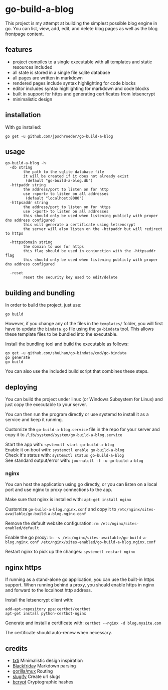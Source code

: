 
# go-build-a-blog

This project is my attempt at building the simplest possible blog engine in go.  You can list, view, add, edit, and delete blog pages as well as the blog frontpage content.

## features

- project compiles to a single executable with all templates and static resources included
- all state is stored in a single file sqlite database
- all pages are written in markdown
- rendered pages include syntax highlighting for code blocks
- editor includes syntax highlighting for markdown and code blocks
- built in support for https and generating certificates from letsencrypt
- minimalistic design

## installation

With go installed:
```shell
go get -u github.com/jpschroeder/go-build-a-blog
```

## usage

```shell
go-build-a-blog -h
  -db string
        the path to the sqlite database file
        it will be created if it does not already exist
         (default "go-build-a-blog.db")
  -httpaddr string
        the address/port to listen on for http
        use :<port> to listen on all addresses
         (default "localhost:8080")
  -httpsaddr string
        the address/port to listen on for https
        use :<port> to listen on all addresses
        this should only be used when listening publicly with proper dns address configured
        this will generate a certificate using letsencrypt
        the server will also listen on the -httpaddr but will redirect to https

  -httpsdomain string
        the domain to use for https
        this flag should be used in conjunction with the -httpsaddr flag
        this should only be used when listening publicly with proper dns address configured

  -reset
        reset the security key used to edit/delete
```

## building and bundling

In order to build the project, just use:
```shell
go build
```

However, if you change any of the files in the `templates/` folder, you will first have to update the `bindata.go` file using the `go-bindata` tool.  This allows these template files to be bundled into the executable.

Install the bundling tool and build the executable as follows:
```shell
go get -u github.com/shuLhan/go-bindata/cmd/go-bindata
go generate
go build
```

You can also use the included build script that combines these steps.

## deploying

You can build the project under linux (or Windows Subsystem for Linux) and just copy the executable to your server.

You can then run the program directly or use systemd to install it as a service and keep it running.

Customize the `go-build-a-blog.service` file in the repo for your server and copy it to `/lib/systemd/system/go-build-a-blog.service`

Start the app with: `systemctl start go-build-a-blog`  
Enable it on boot with: `systemctl enable go-build-a-blog`  
Check it's status with: `systemctl status go-build-a-blog`  
See standard output/error with: `journalctl -f -u go-build-a-blog`

### nginx

You can host the application using go directly, or you can listen on a local port and use nginx to proxy connections to the app.

Make sure that nginx is installed with: `apt-get install nginx`

Customize `go-build-a-blog.nginx.conf` and copy it to `/etc/nginx/sites-available/go-build-a-blog.nginx.conf`

Remove the default website configuration: `rm /etc/nginx/sites-enabled/default`

Enable the go proxy: `ln -s /etc/nginx/sites-available/go-build-a-blog.nginx.conf /etc/nginx/sites-enabled/go-build-a-blog.nginx.conf`

Restart nginx to pick up the changes: `systemctl restart nginx`

## nginx https

If running as a stand-alone go application, you can use the built-in https support.  When running behind a proxy, you should enable https in nginx and forward to the localhost http address.

Install the letsencrypt client with: 

```shell
add-apt-repository ppa:certbot/certbot
apt-get install python-certbot-nginx
```

Generate and install a certificate with: `certbot --nginx -d blog.mysite.com`

The certificate should auto-renew when necessary.

## credits

- [txti](http://txti.es/) Minimalistic design inspiration
- [Blackfriday](https://github.com/russross/blackfriday) Markdown parsing
- [gorilla/mux](https://github.com/gorilla/mux) Routing
- [slugify](https://github.com/avelino/slugify) Create url slugs
- [bcrypt](https://godoc.org/golang.org/x/crypto/bcrypt) Cryptographic hashes
